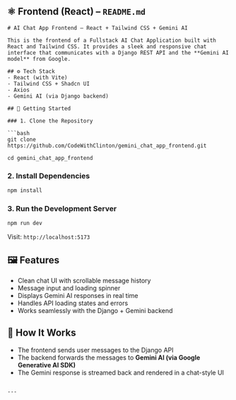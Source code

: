 ## ⚛️ **Frontend (React) – `README.md`**

````text
# AI Chat App Frontend – React + Tailwind CSS + Gemini AI

This is the frontend of a Fullstack AI Chat Application built with React and Tailwind CSS. It provides a sleek and responsive chat interface that communicates with a Django REST API and the **Gemini AI model** from Google.

## ⚙️ Tech Stack
- React (with Vite)
- Tailwind CSS + Shadcn UI
- Axios
- Gemini AI (via Django backend)

## 🚀 Getting Started

### 1. Clone the Repository

```bash
git clone https://github.com/CodeWithClinton/gemini_chat_app_frontend.git

cd gemini_chat_app_frontend
````

### 2. Install Dependencies

```bash
npm install
```

### 3. Run the Development Server

```bash
npm run dev
```

Visit: `http://localhost:5173`

## 🖼️ Features

* Clean chat UI with scrollable message history
* Message input and loading spinner
* Displays Gemini AI responses in real time
* Handles API loading states and errors
* Works seamlessly with the Django + Gemini backend

## 🧠 How It Works

* The frontend sends user messages to the Django API
* The backend forwards the messages to **Gemini AI (via Google Generative AI SDK)**
* The Gemini response is streamed back and rendered in a chat-style UI

```

---

